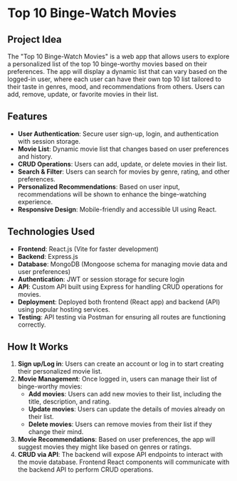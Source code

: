 # Top 10 Binge-Watch Movies

## Project Idea
The "Top 10 Binge-Watch Movies" is a web app that allows users to explore a personalized list of the top 10 binge-worthy movies based on their preferences. The app will display a dynamic list that can vary based on the logged-in user, where each user can have their own top 10 list tailored to their taste in genres, mood, and recommendations from others. Users can add, remove, update, or favorite movies in their list.

## Features
- **User Authentication**: Secure user sign-up, login, and authentication with session storage.
- **Movie List**: Dynamic movie list that changes based on user preferences and history.
- **CRUD Operations**: Users can add, update, or delete movies in their list.
- **Search & Filter**: Users can search for movies by genre, rating, and other preferences.
- **Personalized Recommendations**: Based on user input, recommendations will be shown to enhance the binge-watching experience.
- **Responsive Design**: Mobile-friendly and accessible UI using React.

## Technologies Used
- **Frontend**: React.js (Vite for faster development)
- **Backend**: Express.js
- **Database**: MongoDB (Mongoose schema for managing movie data and user preferences)
- **Authentication**: JWT or session storage for secure login
- **API**: Custom API built using Express for handling CRUD operations for movies.
- **Deployment**: Deployed both frontend (React app) and backend (API) using popular hosting services.
- **Testing**: API testing via Postman for ensuring all routes are functioning correctly.

## How It Works
1. **Sign up/Log in**: Users can create an account or log in to start creating their personalized movie list.
2. **Movie Management**: Once logged in, users can manage their list of binge-worthy movies:
   - **Add movies**: Users can add new movies to their list, including the title, description, and rating.
   - **Update movies**: Users can update the details of movies already on their list.
   - **Delete movies**: Users can remove movies from their list if they change their mind.
3. **Movie Recommendations**: Based on user preferences, the app will suggest movies they might like based on genres or ratings.
4. **CRUD via API**: The backend will expose API endpoints to interact with the movie database. Frontend React components will communicate with the backend API to perform CRUD operations.

